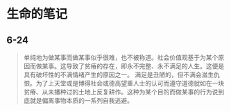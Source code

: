 # 生命的笔记

## 6-24

> 单纯地为做某事而做某事似乎很难，也不被称道。社会价值观基于为某个原因而做某事。这导致了贫瘠的存在，即永不完整、永不满足的人生。这便是具有破坏性的不满情绪产生的原因之一。
> 满足是丑陋的，但不满会滋生仇恨。为了上天堂或是博得社会或德高望重人士的认可而遵守道德就如在一块贫瘠、从未播种过的土地上反复耕作。这种为某个目的而做某事的行为说到底就是偏离事物本质的一系列自我逃避。